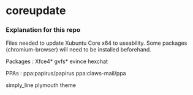 # coreupdate
<h3>Explanation for this repo</h3>
<p>Files needed to update Xubuntu Core x64 to useability. Some packages (chromium-browser) will need to be installed beforehand.</p>
<p>Packages : Xfce4* gvfs* evince hexchat</p>
<p>PPAs : ppa:papirus/papirus ppa:claws-mail/ppa</p>
<p>simply_line plymouth theme</p>

